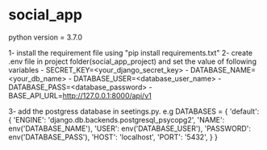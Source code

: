 # social_app
python version = 3.7.0


1- install the requirement file using "pip install requirements.txt"
2- create .env file in project folder(social_app_project) and set the value of following variables
    - SECRET_KEY=<your_django_secret_key>
    - DATABASE_NAME=<your_db_name>
    - DATABASE_USER=<database_user_name>
    - DATABASE_PASS=<database_password>
    - BASE_API_URL=http://127.0.0.1:8000/api/v1

3- add the postgress database in seetings.py. e.g
    DATABASES = {
        'default': {
            'ENGINE': 'django.db.backends.postgresql_psycopg2',
            'NAME': env('DATABASE_NAME'),
            'USER': env('DATABASE_USER'),
            'PASSWORD': env('DATABASE_PASS'),
            'HOST': 'localhost',
            'PORT': '5432',
        }
    }
